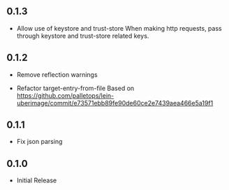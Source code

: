 ## 0.1.3

- Allow use of keystore and trust-store
  When making http requests, pass through keystore and trust-store related 
  keys.

## 0.1.2

- Remove reflection warnings

- Refactor target-entry-from-file
  Based on
  https://github.com/palletops/lein-uberimage/commit/e73571ebb89fe90de60ce2e7439aea466e5a19f1

## 0.1.1

- Fix json parsing

## 0.1.0

- Initial Release
